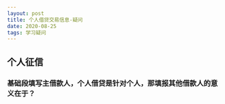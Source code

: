 ```yaml
---
layout: post
title: 个人借贷交易信息-疑问
date: 2020-08-25
tags: 学习疑问
---
```


## 个人征信
### 基础段填写主借款人，个人借贷是针对个人，那填报其他借款人的意义在于？
